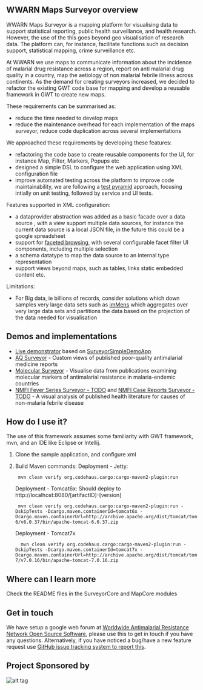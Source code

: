 ## WWARN Maps Surveyor overview
WWARN Maps Surveyor is a mapping platform for visualising data to support statistical 
reporting, public health surveillance, and health research. However, the use of the this 
goes beyond geo visualisation of research data. The platform can, for instance, facilitate 
functions such as decision support, statistical mapping, crime surveillance etc.

At WWARN we use maps to communicate information about the incidence of malarial drug resistance  across a region, 
report on anti malarial drug quality in a country, map the aetiology of non malarial febrile  illness across 
continents. As the demand for creating surveyors increased, we decided to refactor the existing GWT code base for
mapping and develop a reusable framework in GWT to create new maps. 

These requirements can be summarised as:

* reduce the time needed to develop maps 
* reduce the maintenance overhead for each implementation of the maps surveyor, reduce code duplication across several implementations  
 
We approached these requirements by developing these features:

* refactoring the code base to create reusable components for the UI, for instance Map, Filter, Markers, Popups etc
* designed a simple DSL to configure the web application using XML configuration file
* improve automated testing across the platform to improve code maintainability, we are following a [test pyramid](http://martinfowler.com/bliki/TestPyramid.html) approach, focusing intially on unit testing, followed by service and UI tests.

Features supported in XML configuration:

* a dataprovider abstraction was added as a basic facade over a data source , with a view support multiple data 
   sources, for instance the current data source is a local JSON file, in the future this could be a google spreadsheet
* support for [faceted browsing](http://en.wikipedia.org/wiki/Faceted_search), with several configurable facet filter UI components, including multiple selection
* a schema datatype to map the data source to an internal type representation
* support views beyond maps, such as tables, links static embedded content etc.

Limitations:

* For Big data, ie billions of records, consider solutions which down samples very large data sets such as [imMens](http://vis.stanford.edu/projects/immens/) which aggregates over very large data sets and partitions the data based on the projection of the data needed for visualisation
    
## Demos and implementations

* [Live demonstrator](http://wwarn-maps-surveyor-demo.appspot.com) based on [SurveyorSimpleDemoApp](https://github.com/WorldwideAntimalarialResistanceNetwork/WWARN-Maps-Surveyor/tree/master/SurveyorSimpleDemoApp)
* [AQ Surveyor](http://www.wwarn.org/aqsurveyor/) - Custom views of published poor-quality antimalarial medicine reports
* [Molecular Surveyor](http://www.wwarn.org/surveyor/) - Visualise data from publications  examining molecular markers of antimalarial resistance in malaria-endemic countries
* [NMFI Fever Series Surveyor - TODO](#) and [NMFI Case Reports Surveyor - TODO](#) - A visual analysis of published health literature for causes of non-malaria febrile disease

## How do I use it?
The use of this framework assumes some familiarity with GWT framework, mvn, and an IDE like Eclipse or Intellij.

1. Clone the sample application, and configure xml
2. Build
   Maven commands: Deployment - Jetty:

   ```
    mvn clean verify org.codehaus.cargo:cargo-maven2-plugin:run
   ```

   Deployment - Tomcat6x: Should deploy to http://localhost:8080/[artifactID]-[version]

   ```
    mvn clean verify org.codehaus.cargo:cargo-maven2-plugin:run -DskipTests -Dcargo.maven.containerId=tomcat6x -Dcargo.maven.containerUrl=http://archive.apache.org/dist/tomcat/tomcat-6/v6.0.37/bin/apache-tomcat-6.0.37.zip
   ```
   
   Deployment - Tomcat7x

   ```
     mvn clean verify org.codehaus.cargo:cargo-maven2-plugin:run -DskipTests -Dcargo.maven.containerId=tomcat7x -Dcargo.maven.containerUrl=http://archive.apache.org/dist/tomcat/tomcat-7/v7.0.16/bin/apache-tomcat-7.0.16.zip
   ```

## Where can I learn more
Check the README files in the SurveyorCore and MapCore modules

## Get in touch
We have setup a google web forum at [Worldwide Antimalarial Resistance Network Open Source Software](https://groups.google.com/forum/?hl=en#!forum/worldwide-antimalarial-resistance-network-open-source-software), please use this to get in touch if you have any questions. Alternatively, if you have noticed a bug/have a new feature request use [GitHub issue tracking system to report this](https://github.com/WorldwideAntimalarialResistanceNetwork/WWARN-Maps-Surveyor/issues). 

## Project Sponsored by
![alt tag](https://www.jetbrains.com/objc/docs/logo_appcode.png)
